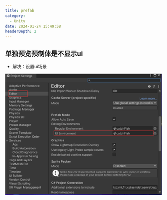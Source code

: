 ```yaml
---
title: prefab
category:
  - Unity
date: 2024-01-24 15:49:58
headerDepth: 2
---
```



## 单独预览预制体是不显示ui
- 解决：设置ui场景

![Alt text](res/image-4.png)
